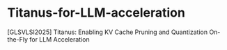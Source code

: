 # Titanus-for-LLM-acceleration
[GLSVLSI2025] Titanus: Enabling KV Cache Pruning and Quantization On-the-Fly for LLM Acceleration
